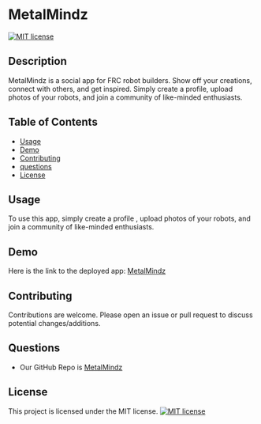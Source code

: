 # MetalMindz

[![MIT license](https://img.shields.io/badge/License-MIT-brightgreen.svg)](https://opensource.org/licenses/MIT)

## Description

MetalMindz is a social app for FRC robot builders. Show off your creations, connect with others, and get inspired. Simply create a profile, upload photos of your robots, and join a community of like-minded enthusiasts.

## Table of Contents

- [Usage](#usage)
- [Demo](#demo)
- [Contributing](#contributing)
- [questions](#questions)
- [License](#license)

## Usage

To use this app, simply create a profile , upload photos of your robots, and join a community of like-minded enthusiasts.

## Demo

Here is the link to the deployed app: [MetalMindz](https://metal-mindz.herokuapp.com/)

## Contributing

Contributions are welcome. Please open an issue or pull request to discuss potential changes/additions.

## Questions

- Our GitHub Repo is [MetalMindz](https://github.com/mynamebrogrammer/MetalMindz)

## License

This project is licensed under the MIT license. [![MIT license](https://img.shields.io/badge/License-MIT-brightgreen.svg)](https://opensource.org/licenses/MIT)
